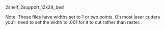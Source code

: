 2shelf_2support_12x24_bed

Note: These files have widths set to 1 or two points. On most laser cutters you'll need to set the width to .001 for it to cut rather than raster. 
